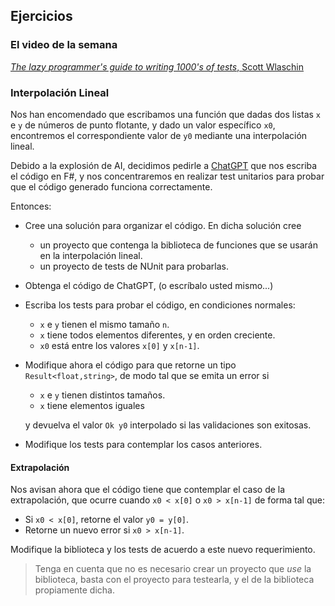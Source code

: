 ## Ejercicios

### El video de la semana

[_The lazy programmer's guide to writing 1000's of tests_, Scott Wlaschin](https://www.youtube.com/watch?v=IYzDFHx6QPY&ab_channel=NDCConferences)


### Interpolación Lineal

Nos han encomendado que escribamos una función que dadas dos listas `x` e `y` de números de punto flotante,
y dado un valor específico `x0`, encontremos el correspondiente valor de `y0` mediante una interpolación lineal.

Debido a la explosión de AI, decidimos pedirle a [ChatGPT](https://openai.com/blog/chatgpt) que nos escriba el código
en F#, y nos concentraremos en realizar test unitarios para probar que el código generado funciona correctamente.

Entonces:

- Cree una solución para organizar el código. En dicha solución cree
  
  - un proyecto que contenga la biblioteca de funciones que se usarán en la interpolación lineal.
  - un proyecto de tests de NUnit para probarlas. 

- Obtenga el código de ChatGPT, (o escríbalo usted mismo...)
  
- Escriba los tests para probar el código, en condiciones normales: 
  
  - `x` e `y` tienen el mismo tamaño `n`. 
  - `x` tiene todos elementos diferentes, y en orden creciente.
  - `x0` está entre los valores `x[0]` y `x[n-1]`.

- Modifique ahora el código para que retorne un tipo `Result<float,string>`, de modo tal que se emita un error si 

  - `x` e `y` tienen distintos tamaños.
  - `x` tiene elementos iguales
  
  y devuelva el valor `Ok y0` interpolado si las validaciones son exitosas.

- Modifique los tests para contemplar los casos anteriores.


#### Extrapolación

Nos avisan ahora que el código tiene que contemplar el caso de la extrapolación,
que ocurre cuando `x0 < x[0]` o `x0 > x[n-1]` de forma tal que:

- Si `x0 < x[0]`, retorne el valor `y0 = y[0]`.
- Retorne un nuevo error si `x0 > x[n-1]`.

Modifique la biblioteca y los tests de acuerdo a este nuevo requerimiento.

> Tenga en cuenta que no es necesario crear un proyecto que _use_ la biblioteca,
> basta con el proyecto para testearla, y el de la biblioteca propiamente dicha.


